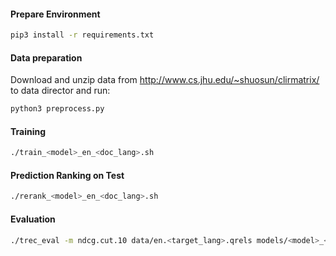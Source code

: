 

#### Prepare Environment

```bash
pip3 install -r requirements.txt
```

#### Data preparation
Download and unzip data from http://www.cs.jhu.edu/~shuosun/clirmatrix/ to data director and run:

```bash
python3 preprocess.py
```

#### Training

```bash
./train_<model>_en_<doc_lang>.sh
```

#### Prediction Ranking on Test

```bash
./rerank_<model>_en_<doc_lang>.sh
```

#### Evaluation

```bash
./trec_eval -m ndcg.cut.10 data/en.<target_lang>.qrels models/<model>_<doc_lang>/en.<doc_lang>.test.run
```

